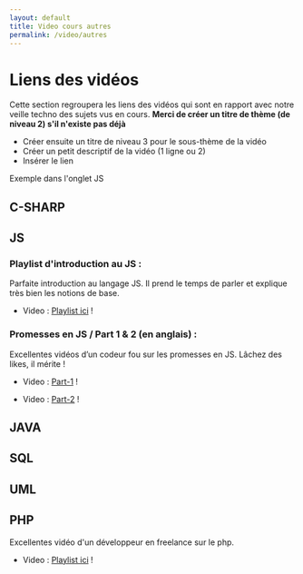 ```yaml
---
layout: default
title: Video cours autres
permalink: /video/autres
---
```


# Liens des vidéos
Cette section regroupera les liens des vidéos qui sont en rapport avec notre veille techno des sujets vus en cours.
**Merci de créer un titre de thème (de niveau 2) s'il n'existe pas déjà**
* Créer ensuite un titre de niveau 3 pour le sous-thème de la vidéo
* Créer un petit descriptif de la vidéo (1 ligne ou 2)
* Insérer le lien  

Exemple dans l'onglet JS

## C-SHARP

## JS


### Playlist d'introduction au JS :
Parfaite introduction au langage JS. Il prend le temps de parler et explique très bien les notions de base.
* Video : [Playlist ici][site0] !

[site0]: https://www.youtube.com/watch?v=02Xs2ySaXcs&list=PLrSOXFDHBtfGxf_PtXLu_OrjFKt4_dqB_ 
### Promesses en JS / Part 1 & 2 (en anglais) :
Excellentes vidéos d’un codeur fou sur les promesses en JS. Lâchez des likes, il mérite !
* Video : [Part-1][site1] !

[site1]: https://www.youtube.com/watch?v=QO4NXhWo_NM
* Video : [Part-2][site2] !

[site2]: https://www.youtube.com/watch?v=AwyoVjVXnLk&t=170s

## JAVA

## SQL

## UML

## PHP
Excellentes vidéo d'un développeur en freelance sur le php.
* Video : [Playlist ici][site3] !

[site3]: https://www.youtube.com/playlist?list=PLjwdMgw5TTLX9UU3k2-zX0cWNgO6K-Q02
